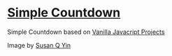 # [Simple Countdown](https://simple-countdown-chausme.netlify.app)

Simple Countdown based on [Vanilla Javacript Projects](https://www.vanillajavascriptprojects.com/)

Image by [Susan Q Yin](https://unsplash.com/@syinq)
